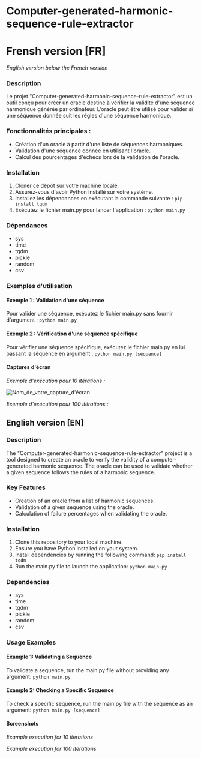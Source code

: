 # Computer-generated-harmonic-sequence-rule-extractor

# Frensh version [FR]
_English version below the French version_

###  Description
Le projet "Computer-generated-harmonic-sequence-rule-extractor" est un outil conçu pour créer un oracle destiné à vérifier la validité d'une séquence harmonique générée par ordinateur. L'oracle peut être utilisé pour valider si une séquence donnée suit les règles d'une séquence harmonique.

### Fonctionnalités principales :
* Création d'un oracle à partir d'une liste de séquences harmoniques.
* Validation d'une séquence donnée en utilisant l'oracle.
* Calcul des pourcentages d'échecs lors de la validation de l'oracle.

### Installation
1. Cloner ce dépôt sur votre machine locale.
2. Assurez-vous d'avoir Python installé sur votre système.
3. Installez les dépendances en exécutant la commande suivante : ``pip install tqdm``
4. Exécutez le fichier main.py pour lancer l'application : ``python main.py``

### Dépendances 
* sys
* time
* tqdm
* pickle
* random
* csv

### Exemples d'utilisation
#### Exemple 1 : Validation d'une séquence
Pour valider une séquence, exécutez le fichier main.py sans fournir d'argument :
``python main.py``

#### Exemple 2 : Vérification d'une séquence spécifique
Pour vérifier une séquence spécifique, exécutez le fichier main.py en lui passant la séquence en argument :
``python main.py [séquence]``

#### **Captures d'écran**

*Exemple d'exécution pour 10 itérations :*

![Nom_de_votre_capture_d'écran](chemin_vers_votre_capture_d'écran)

*Exemple d'exécution pour 100 itérations :*

## English version [EN]

### Description

The "Computer-generated-harmonic-sequence-rule-extractor" project is a tool designed to create an oracle to verify the validity of a computer-generated harmonic sequence. The oracle can be used to validate whether a given sequence follows the rules of a harmonic sequence.

### Key Features

* Creation of an oracle from a list of harmonic sequences.
* Validation of a given sequence using the oracle.
* Calculation of failure percentages when validating the oracle.

### Installation

1. Clone this repository to your local machine.
2. Ensure you have Python installed on your system.
3. Install dependencies by running the following command: ``pip install tqdm``
4. Run the main.py file to launch the application: ``python main.py``

### Dependencies

* sys
* time
* tqdm
* pickle
* random
* csv

### Usage Examples
#### Example 1: Validating a Sequence

To validate a sequence, run the main.py file without providing any argument: ``python main.py``

#### Example 2: Checking a Specific Sequence

To check a specific sequence, run the main.py file with the sequence as an argument: ``python main.py [sequence]``

#### Screenshots

_Example execution for 10 iterations_


_Example execution for 100 iterations_

